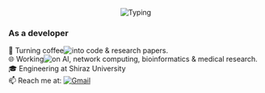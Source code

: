 <p align="center">
  <img src="https://readme-typing-svg.herokuapp.com?lines=Hi+there+👋+I+am+Saba+Zare&width=800&height=50" alt="Typing" />
</p>


### As a developer
🚀 Turning coffee![into](https://img.shields.io/badge/into-red) code & research papers.  
🌐 Working![on](https://img.shields.io/badge/on-red) AI, network computing, bioinformatics & medical research.  
🎓 Engineering at Shiraz University  
📫 Reach me at: [![Gmail](https://img.shields.io/badge/Gmail-D14836?style=flat&logo=gmail&logoColor=white)](mailto:sabazare.zrz@gmail.com)




